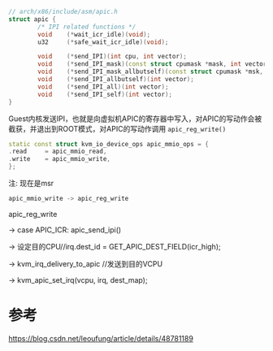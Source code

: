 

```cpp
// arch/x86/include/asm/apic.h
struct apic {
        /* IPI related functions */
        void    (*wait_icr_idle)(void);
        u32     (*safe_wait_icr_idle)(void);

        void    (*send_IPI)(int cpu, int vector);
        void    (*send_IPI_mask)(const struct cpumask *mask, int vector);
        void    (*send_IPI_mask_allbutself)(const struct cpumask *msk, int vec);
        void    (*send_IPI_allbutself)(int vector);
        void    (*send_IPI_all)(int vector);
        void    (*send_IPI_self)(int vector);
}
```


Guest内核发送IPI，也就是向虚拟机APIC的寄存器中写入，对APIC的写动作会被截获，并退出到ROOT模式，对APIC的写动作调用 `apic_reg_write()`


```cpp
static const struct kvm_io_device_ops apic_mmio_ops = {
.read     = apic_mmio_read,
.write    = apic_mmio_write,
};
```

注: 现在是msr

```cpp
apic_mmio_write -> apic_reg_write
```


apic_reg_write 

-> case APIC_ICR: apic_send_ipi() 

-> 设定目的CPU//irq.dest_id = GET_APIC_DEST_FIELD(icr_high); 

-> kvm_irq_delivery_to_apic //发送到目的VCPU 

-> kvm_apic_set_irq(vcpu, irq, dest_map);

# 参考

https://blog.csdn.net/leoufung/article/details/48781189